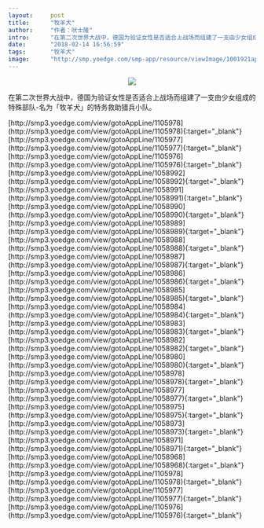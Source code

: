 ```yaml
---
layout:     post
title:      "牧羊犬"
author:     "作者：吠士隆"
intro:      "在第二次世界大战中，德国为验证女性是否适合上战场而组建了一支由少女组成的特殊部队-名为「牧羊犬」的特务救助猎兵小队。"
date:       "2018-02-14 16:56:59"
tags:       "牧羊犬"
image:      "http://smp.yoedge.com/smp-app/resource/viewImage/1001921appline.png"
---
```

<div style="text-align: center">
<p><img src="http://smp.yoedge.com/smp-app/resource/viewImage/1001921appline.png"/></p>
</div>
<p class="post-meta">
<span>在第二次世界大战中，德国为验证女性是否适合上战场而组建了一支由少女组成的特殊部队-名为「牧羊犬」的特务救助猎兵小队。</span>
</p>
[http://smp3.yoedge.com/view/gotoAppLine/1105978](http://smp3.yoedge.com/view/gotoAppLine/1105978){:target="_blank"}
[http://smp3.yoedge.com/view/gotoAppLine/1105977](http://smp3.yoedge.com/view/gotoAppLine/1105977){:target="_blank"}
[http://smp3.yoedge.com/view/gotoAppLine/1105976](http://smp3.yoedge.com/view/gotoAppLine/1105976){:target="_blank"}
[http://smp3.yoedge.com/view/gotoAppLine/1058992](http://smp3.yoedge.com/view/gotoAppLine/1058992){:target="_blank"}
[http://smp3.yoedge.com/view/gotoAppLine/1058991](http://smp3.yoedge.com/view/gotoAppLine/1058991){:target="_blank"}
[http://smp3.yoedge.com/view/gotoAppLine/1058990](http://smp3.yoedge.com/view/gotoAppLine/1058990){:target="_blank"}
[http://smp3.yoedge.com/view/gotoAppLine/1058989](http://smp3.yoedge.com/view/gotoAppLine/1058989){:target="_blank"}
[http://smp3.yoedge.com/view/gotoAppLine/1058988](http://smp3.yoedge.com/view/gotoAppLine/1058988){:target="_blank"}
[http://smp3.yoedge.com/view/gotoAppLine/1058987](http://smp3.yoedge.com/view/gotoAppLine/1058987){:target="_blank"}
[http://smp3.yoedge.com/view/gotoAppLine/1058986](http://smp3.yoedge.com/view/gotoAppLine/1058986){:target="_blank"}
[http://smp3.yoedge.com/view/gotoAppLine/1058985](http://smp3.yoedge.com/view/gotoAppLine/1058985){:target="_blank"}
[http://smp3.yoedge.com/view/gotoAppLine/1058984](http://smp3.yoedge.com/view/gotoAppLine/1058984){:target="_blank"}
[http://smp3.yoedge.com/view/gotoAppLine/1058983](http://smp3.yoedge.com/view/gotoAppLine/1058983){:target="_blank"}
[http://smp3.yoedge.com/view/gotoAppLine/1058982](http://smp3.yoedge.com/view/gotoAppLine/1058982){:target="_blank"}
[http://smp3.yoedge.com/view/gotoAppLine/1058980](http://smp3.yoedge.com/view/gotoAppLine/1058980){:target="_blank"}
[http://smp3.yoedge.com/view/gotoAppLine/1058978](http://smp3.yoedge.com/view/gotoAppLine/1058978){:target="_blank"}
[http://smp3.yoedge.com/view/gotoAppLine/1058977](http://smp3.yoedge.com/view/gotoAppLine/1058977){:target="_blank"}
[http://smp3.yoedge.com/view/gotoAppLine/1058975](http://smp3.yoedge.com/view/gotoAppLine/1058975){:target="_blank"}
[http://smp3.yoedge.com/view/gotoAppLine/1058973](http://smp3.yoedge.com/view/gotoAppLine/1058973){:target="_blank"}
[http://smp3.yoedge.com/view/gotoAppLine/1058971](http://smp3.yoedge.com/view/gotoAppLine/1058971){:target="_blank"}
[http://smp3.yoedge.com/view/gotoAppLine/1058968](http://smp3.yoedge.com/view/gotoAppLine/1058968){:target="_blank"}
[http://smp3.yoedge.com/view/gotoAppLine/1105978](http://smp3.yoedge.com/view/gotoAppLine/1105978){:target="_blank"}
[http://smp3.yoedge.com/view/gotoAppLine/1105977](http://smp3.yoedge.com/view/gotoAppLine/1105977){:target="_blank"}
[http://smp3.yoedge.com/view/gotoAppLine/1105976](http://smp3.yoedge.com/view/gotoAppLine/1105976){:target="_blank"}


